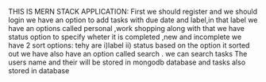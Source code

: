 THIS IS MERN STACK APPLICATION:
First we should register and we should login
we have an option to add  tasks with due date and label,in that label we have an options called personal ,work shopping
along with that we have status option to specify wheter it is completed ,new and incomplete
we have 2 sort options: tehy are i)label ii) status
based on the option it sorted out
we have also have an option called search .
we can search tasks
The users name and their will be stored in mongodb database 
and tasks also stored in database
